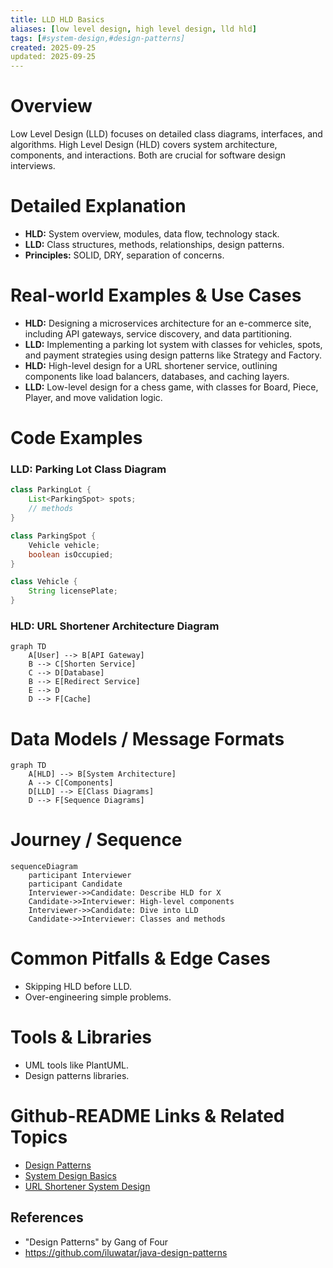 ```yaml
---
title: LLD HLD Basics
aliases: [low level design, high level design, lld hld]
tags: [#system-design,#design-patterns]
created: 2025-09-25
updated: 2025-09-25
---
```


# Overview
Low Level Design (LLD) focuses on detailed class diagrams, interfaces, and algorithms. High Level Design (HLD) covers system architecture, components, and interactions. Both are crucial for software design interviews.

# Detailed Explanation
- **HLD:** System overview, modules, data flow, technology stack.
- **LLD:** Class structures, methods, relationships, design patterns.
- **Principles:** SOLID, DRY, separation of concerns.

# Real-world Examples & Use Cases
- **HLD:** Designing a microservices architecture for an e-commerce site, including API gateways, service discovery, and data partitioning.
- **LLD:** Implementing a parking lot system with classes for vehicles, spots, and payment strategies using design patterns like Strategy and Factory.
- **HLD:** High-level design for a URL shortener service, outlining components like load balancers, databases, and caching layers.
- **LLD:** Low-level design for a chess game, with classes for Board, Piece, Player, and move validation logic.

# Code Examples
### LLD: Parking Lot Class Diagram
```java
class ParkingLot {
    List<ParkingSpot> spots;
    // methods
}

class ParkingSpot {
    Vehicle vehicle;
    boolean isOccupied;
}

class Vehicle {
    String licensePlate;
}
```

### HLD: URL Shortener Architecture Diagram
```mermaid
graph TD
    A[User] --> B[API Gateway]
    B --> C[Shorten Service]
    C --> D[Database]
    B --> E[Redirect Service]
    E --> D
    D --> F[Cache]
```

# Data Models / Message Formats
```mermaid
graph TD
    A[HLD] --> B[System Architecture]
    A --> C[Components]
    D[LLD] --> E[Class Diagrams]
    D --> F[Sequence Diagrams]
```

# Journey / Sequence
```mermaid
sequenceDiagram
    participant Interviewer
    participant Candidate
    Interviewer->>Candidate: Describe HLD for X
    Candidate->>Interviewer: High-level components
    Interviewer->>Candidate: Dive into LLD
    Candidate->>Interviewer: Classes and methods
```

# Common Pitfalls & Edge Cases
- Skipping HLD before LLD.
- Over-engineering simple problems.

# Tools & Libraries
- UML tools like PlantUML.
- Design patterns libraries.

# Github-README Links & Related Topics
- [Design Patterns](../java/design-patterns/README.md)
- [System Design Basics](../system-design-basics/README.md)
- [URL Shortener System Design](../url-shortener-system-design/README.md)

## References
- "Design Patterns" by Gang of Four
- https://github.com/iluwatar/java-design-patterns